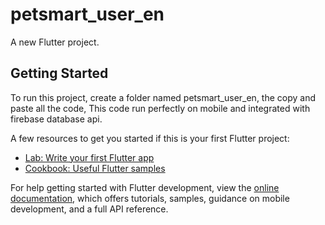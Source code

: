 # petsmart_user_en

A new Flutter project.

## Getting Started

To run this project, create a folder named petsmart_user_en, the copy and paste all the code, This code run perfectly on mobile and integrated with firebase database api.

A few resources to get you started if this is your first Flutter project:

- [Lab: Write your first Flutter app](https://docs.flutter.dev/get-started/codelab)
- [Cookbook: Useful Flutter samples](https://docs.flutter.dev/cookbook)

For help getting started with Flutter development, view the
[online documentation](https://docs.flutter.dev/), which offers tutorials,
samples, guidance on mobile development, and a full API reference.
